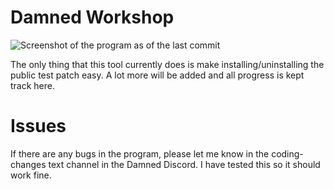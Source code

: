 # Damned Workshop

![Screenshot of the program as of the last commit](https://github.com/Sweats/Damned-Workshop/blob/master/DamnedWorkshopPicture.png)


The only thing that this tool currently does is make installing/uninstalling the public test patch easy. A lot more will be added and all progress is kept track here.

# Issues

If there are any bugs in the program, please let me know in the coding-changes text channel in the Damned Discord. I have tested this so it should work fine.

